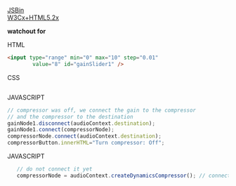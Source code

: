 [JSBin](https://jsbin.com/momixok/edit?html,js,console,output)  
[W3Cx+HTML5.2x](https://courses.edx.org/courses/course-v1:W3Cx+HTML5.2x+3T2018/courseware/dc6fe6f5d28f49b5a753ba6b49820849/f162bb287eca4f04bb22d60b2c5456ac/3?activate_block_id=block-v1%3AW3Cx%2BHTML5.2x%2B3T2018%2Btype%40html%2Bblock%4084ccadba8f46416a994728f9099a35c0)  

**watchout for**

HTML

```html
<input type="range" min="0" max="10" step="0.01"
        value="8" id="gainSlider1" />
```

CSS

```CSS

```

JAVASCRIPT

```JavaScript
// compressor was off, we connect the gain to the compressor
// and the compressor to the destination
gainNode1.disconnect(audioContext.destination);
gainNode1.connect(compressorNode);
compressorNode.connect(audioContext.destination);
compressorButton.innerHTML="Turn compressor: Off";
```

JAVASCRIPT

```JavaScript
   // do not connect it yet
   compressorNode = audioContext.createDynamicsCompressor(); // connect nodes together
```